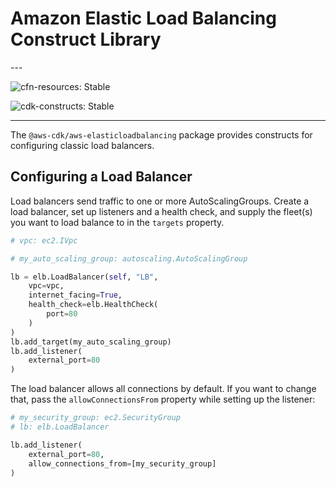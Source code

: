 # Amazon Elastic Load Balancing Construct Library

<!--BEGIN STABILITY BANNER-->---


![cfn-resources: Stable](https://img.shields.io/badge/cfn--resources-stable-success.svg?style=for-the-badge)

![cdk-constructs: Stable](https://img.shields.io/badge/cdk--constructs-stable-success.svg?style=for-the-badge)

---
<!--END STABILITY BANNER-->

The `@aws-cdk/aws-elasticloadbalancing` package provides constructs for configuring
classic load balancers.

## Configuring a Load Balancer

Load balancers send traffic to one or more AutoScalingGroups. Create a load
balancer, set up listeners and a health check, and supply the fleet(s) you want
to load balance to in the `targets` property.

```python
# vpc: ec2.IVpc

# my_auto_scaling_group: autoscaling.AutoScalingGroup

lb = elb.LoadBalancer(self, "LB",
    vpc=vpc,
    internet_facing=True,
    health_check=elb.HealthCheck(
        port=80
    )
)
lb.add_target(my_auto_scaling_group)
lb.add_listener(
    external_port=80
)
```

The load balancer allows all connections by default. If you want to change that,
pass the `allowConnectionsFrom` property while setting up the listener:

```python
# my_security_group: ec2.SecurityGroup
# lb: elb.LoadBalancer

lb.add_listener(
    external_port=80,
    allow_connections_from=[my_security_group]
)
```
